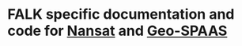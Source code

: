 # FALK specific documentation and code for [Nansat](https://nansat.readthedocs.io/en/latest/) and [Geo-SPAAS](https://github.com/nansencenter/django-geo-spaas)
